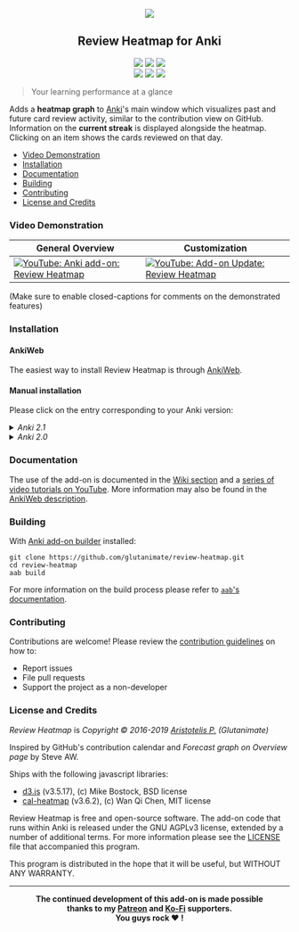 <p align="center"><img src="https://github.com/glutanimate/review-heatmap/raw/master/screenshots/0.7.0_regular_year.png"></p>

<h2 align="center">Review Heatmap for Anki</h2>

<p align="center">
<a title="Latest (pre-)release" href="https://github.com/glutanimate/review-heatmap/releases"><img src ="https://img.shields.io/github/release-pre/glutanimate/review-heatmap.svg?colorB=brightgreen"></a>
<a title="License: GNU AGPLv3" href="https://github.com/glutanimate/review-heatmap/blob/master/LICENSE"><img  src="https://img.shields.io/badge/license-GNU AGPLv3-green.svg"></a>
<a title="Rate on AnkiWeb" href="https://ankiweb.net/shared/info/1771074083"><img src="https://glutanimate.com/logos/ankiweb-rate.svg"></a>
<br>
<a title="Buy me a coffee :)" href="https://ko-fi.com/X8X0L4YV"><img src="https://img.shields.io/badge/ko--fi-contribute-%23579ebd.svg"></a>
<a title="Support me on Patreon :D" href="https://www.patreon.com/bePatron?u=7522179"><img src="https://img.shields.io/badge/patreon-support-%23f96854.svg"></a>
<a title="Follow me on Twitter" href="https://twitter.com/intent/user?screen_name=glutanimate"><img src="https://img.shields.io/twitter/follow/glutanimate.svg"></a>
</p>

> Your learning performance at a glance

Adds a **heatmap graph** to [Anki](https://apps.ankiweb.net/)'s main window which visualizes past and future card review activity, similar to the contribution view on GitHub. Information on the **current streak** is displayed alongside the heatmap. Clicking on an item shows the cards reviewed on that day.

<!-- MarkdownTOC -->

- [Video Demonstration](#video-demonstration)
- [Installation](#installation)
- [Documentation](#documentation)
- [Building](#building)
- [Contributing](#contributing)
- [License and Credits](#license-and-credits)

<!-- /MarkdownTOC -->

### Video Demonstration

General Overview | Customization  
---------|----------
[![YouTube: Anki add-on: Review Heatmap](https://i.ytimg.com/vi/3Hk5TYdvKnM/mqdefault.jpg)](https://youtu.be/3Hk5TYdvKnM) | [![YouTube: Add-on Update: Review Heatmap](https://i.ytimg.com/vi/2u8p0N47eUg/mqdefault.jpg)](https://youtu.be/2u8p0N47eUg)

(Make sure to enable closed-captions for comments on the demonstrated features)

### Installation

#### AnkiWeb <!-- omit in toc -->

The easiest way to install Review Heatmap is through [AnkiWeb](https://ankiweb.net/shared/info/1771074083).

#### Manual installation <!-- omit in toc -->

Please click on the entry corresponding to your Anki version:

<details>

<summary><i>Anki 2.1</i></summary>

1. Make sure you have the [latest version](https://apps.ankiweb.net/#download) of Anki 2.1 installed. Earlier releases (e.g. found in various Linux distros) do not support `.ankiaddon` packages.
2. Download the latest `.ankiaddon` package from the [releases tab](https://github.com/glutanimate/review-heatmap/releases) (you might need to click on *Assets* below the description to reveal the download links)
3. From Anki's main window, head to *Tools* → *Add-ons*
4. Drag-and-drop the `.ankiaddon` package onto the add-ons list
5. Restart Anki

</details>

<details>

<summary><i>Anki 2.0</i></summary>

1. Go to *Tools* → *Add-ons* → *Open add-ons folder*
2. Find and delete the `Review Heatmap.py` file if it already exists.
3. See if you can find a `review_heatmap` folder. If so:
    1. If the folder contains a `meta.json` file, copy the file to a safe location. This will allow you to preserve your current settings.
    2. Proceed to delete the `review_heatmap` folder
4. Download and extract the latest Anki 2.0 add-on release from the [releases tab](https://github.com/glutanimate/review-heatmap/releases) (you might need to click on *Assets* below the description to reveal the download links)
5. Move the extracted `Review Heatmap.py` and `review_heatmap` into the add-ons folder
6. Optional: Place the `meta.json` file back into the directory if you created a copy beforehand.
7. Restart Anki

</details>

### Documentation

The use of the add-on is documented in the [Wiki section](https://github.com/Glutanimate/review-heatmap/wiki) and a [series of video tutorials on YouTube](https://www.youtube.com/playlist?list=PL3MozITKTz5Y9owI163AJMYqKwhFrTKcT). More information may also be found in the [AnkiWeb description](docs/description.md).

### Building

With [Anki add-on builder](https://github.com/glutanimate/anki-addon-builder/) installed:

    git clone https://github.com/glutanimate/review-heatmap.git
    cd review-heatmap
    aab build

For more information on the build process please refer to [`aab`'s documentation](https://github.com/glutanimate/anki-addon-builder/#usage).

### Contributing

Contributions are welcome! Please review the [contribution guidelines](./CONTRIBUTING.md) on how to:

- Report issues
- File pull requests
- Support the project as a non-developer

### License and Credits

*Review Heatmap* is *Copyright © 2016-2019 [Aristotelis P.](https://glutanimate.com/) (Glutanimate)*

Inspired by GitHub's contribution calendar and *Forecast graph on Overview page* by Steve AW.

Ships with the following javascript libraries:

- [d3.js](https://d3js.org/) (v3.5.17), (c) Mike Bostock, BSD license
- [cal-heatmap](https://cal-heatmap.com/) (v3.6.2), (c) Wan Qi Chen, MIT license

Review Heatmap is free and open-source software. The add-on code that runs within Anki is released under the GNU AGPLv3 license, extended by a number of additional terms. For more information please see the [LICENSE](https://github.com/glutanimate/review-heatmap/blob/master/LICENSE) file that accompanied this program.

This program is distributed in the hope that it will be useful, but WITHOUT ANY WARRANTY.

----

<b>
<div align="center">The continued development of this add-on is made possible <br>thanks to my <a href="https://www.patreon.com/glutanimate">Patreon</a> and <a href="https://ko-fi.com/X8X0L4YV">Ko-Fi</a> supporters.
<br>You guys rock ❤️ !</div>
</b>